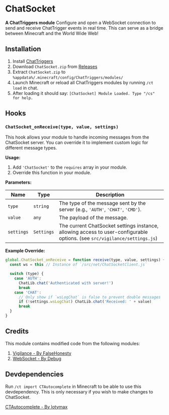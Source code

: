 # ChatSocket

**A ChatTriggers module**
Configure and open a WebSocket connection to send and receive ChatTrigger events in real time. This can serve as a bridge between Minecraft and the World Wide Web!

## Installation

1. Install [ChatTriggers](https://github.com/ChatTriggers/ChatTriggers/releases)
2. Download `ChatSocket.zip` from [Releases](https://github.com/Khoeckman/ChatSocket/releases/latest)
3. Extract `ChatSocket.zip` to `%appdata%/.minecraft/config/ChatTriggers/modules/`
4. Launch Minecraft or reload all ChatTriggers modules by running `/ct load` in chat.
5. After loading it should say: `[ChatSocket] Module Loaded. Type "/cs" for help.`

## Hooks

### `ChatSocket_onReceive(type, value, settings)`

This hook allows your module to handle incoming messages from the ChatSocket server. You can override it to implement custom logic for different message types.

**Usage:**

1. Add `'ChatSocket'` to the `requires` array in your module.
2. Override this function in your module.

**Parameters:**

| Name       | Type       | Description                                                                                                               |
| ---------- | ---------- | ------------------------------------------------------------------------------------------------------------------------- |
| `type`     | `string`   | The type of the message sent by the server (e.g., `'AUTH'`, `'CHAT'`, `'CMD'`).                                           |
| `value`    | `any`      | The payload of the message.                                                                                               |
| `settings` | `Settings` | The current ChatSocket settings instance, allowing access to user-configurable options. (see `src/vigilance/settings.js`) |

**Example Override:**

```js
global.ChatSocket_onReceive = function receive(type, value, settings) {
  const ws = this // Instance of `/src/net/ChatSocketClient.js`

  switch (type) {
    case 'AUTH':
      ChatLib.chat('Authenticated with server!')
      break
    case 'CHAT':
      // Only show if `wsLogChat` is false to prevent double messages
      if (!settings.wsLogChat) ChatLib.chat('Received: ' + value)
      break
  }
}
```

## Credits

This module contains modified code from the following modules:

1. [Vigilance - By FalseHonesty](https://chattriggers.com/modules/v/Vigilance)
2. [WebSocket - By Debug](https://chattriggers.com/modules/v/WebSocket)

## Devdependencies

Run `/ct import CTAutocomplete` in Minecraft to be able to use this devdependency.
This is only necessary if you wish to make changes to ChatSocket.

[CTAutocomplete - By lotymax](https://chattriggers.com/modules/v/CTAutocomplete)
